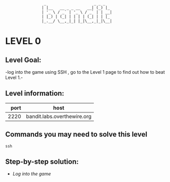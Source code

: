                      _                     _ _ _
                    | |__   __ _ _ __   __| (_) |_
                    | '_ \ / _` | '_ \ / _` | | __|
                    | |_) | (_| | | | | (_| | | |_
                    |_.__/ \__,_|_| |_|\__,_|_|\__|  



# LEVEL 0

## Level Goal:

-log into the game using SSH , go to the Level 1 page to find out how to beat Level 1.-

## Level information:

| port |             host               |
|-----:|--------------------------------|
| 2220 |  bandit.labs.overthewire.org   |

## Commands you may need to solve this level

```
ssh
```

## Step-by-step solution:

+ *Log into the game* 

